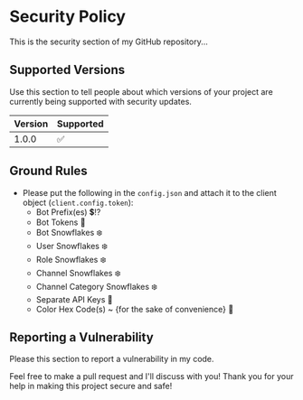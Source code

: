 # Security Policy

This is the security section of my GitHub repository...

## Supported Versions

Use this section to tell people about which versions of your project are
currently being supported with security updates.

| Version | Supported          |
| ------- | ------------------ |
| 1.0.0   | :white_check_mark: |

## Ground Rules

- Please put the following in the `config.json` and attach it to the client object (`client.config.token`):
  - Bot Prefix(es) 💲⁉️
  - Bot Tokens 🏅 
  - Bot Snowflakes ❄️ 
  - User Snowflakes ❄️ 
  - Role Snowflakes ❄️ 
  - Channel Snowflakes ❄️ 
  - Channel Category Snowflakes ❄️ 
  - Separate API Keys 🔐 
  - Color Hex Code(s) ~ {for the sake of convenience} 🎨 

## Reporting a Vulnerability

Please this section to report a vulnerability in my code.

Feel free to make a pull request and I'll discuss with you! Thank you for your help in making this project secure and safe!
